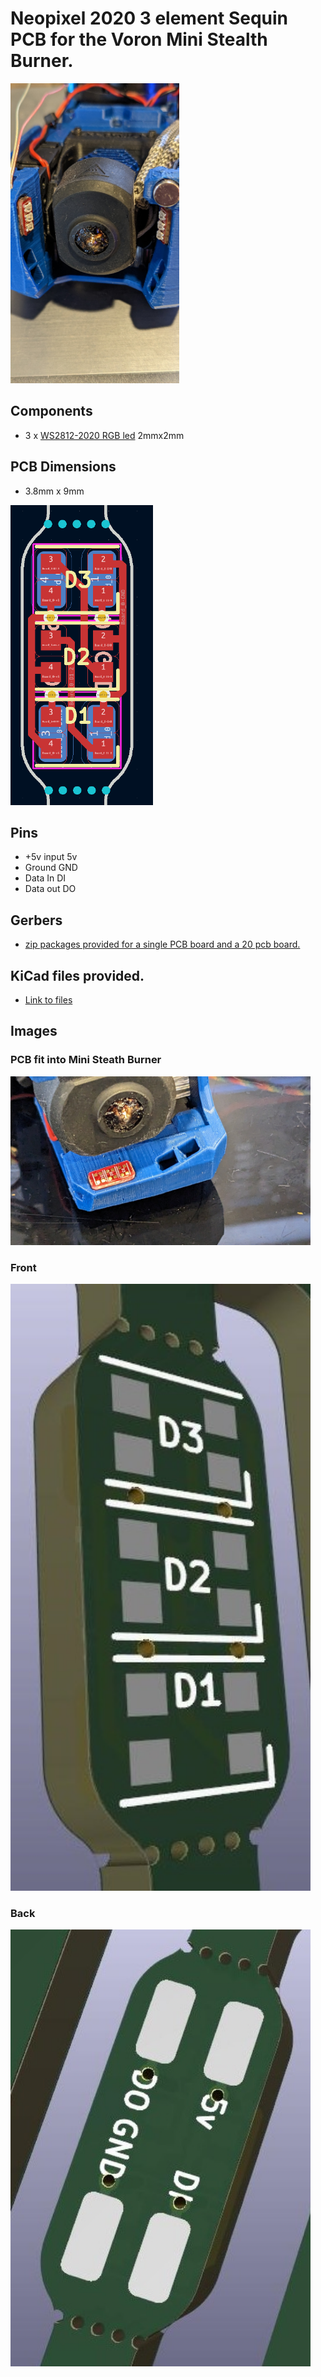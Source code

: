 # Neopixel 2020 3 element Sequin PCB for the Voron Mini Stealth Burner.      
<img src="https://github.com/Polar-Ted/NeopixelSequin/blob/main/images/minisb_neo2.jpg" height="480">

## Components        
 - 3 x [WS2812-2020 RGB led](https://www.adafruit.com/product/4684)  2mmx2mm        
 
## PCB Dimensions
  - 3.8mm x 9mm           
<img src="https://github.com/Polar-Ted/NeopixelSequin/blob/main/images/sequin_pcb.png" height="480" >

## Pins
 - +5v input  5v
 - Ground     GND
 - Data In    DI
 - Data out   DO
 
## Gerbers
  - [zip packages provided for a single PCB board and a 20 pcb board.](/gerbers)
 
## KiCad files provided.    
 - [Link to files](/cad)

## Images

### PCB fit into Mini Steath Burner

<img src="https://github.com/Polar-Ted/NeopixelSequin/blob/main/images/minsb_neo1.jpg" width="480">

### Front

<img src="https://github.com/Polar-Ted/NeopixelSequin/blob/main/images/neopixel_sequin_v5_1_pcb.jpg" width="480">

### Back

<img src="https://github.com/Polar-Ted/NeopixelSequin/blob/main/images/neopixel_sequin_v5_1_pcb_back.jpg" width="480">
